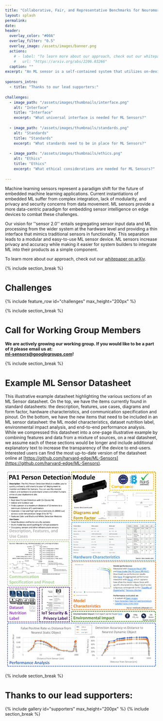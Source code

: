 ```yaml
---
title: "Collaborative, Fair, and Representative Benchmarks for Neuromorphic Computing"
layout: splash
permalink: 
date:
header:
  overlay_color: "#00A"
  overlay_filter: "0.5"
  overlay_image: /assets/images/banner.png
  actions:
    # - label: "To learn more about our approach, check out our whitepaper on arXiv"
    #   url: "https://arxiv.org/abs/2206.03266"
  caption: ""
excerpt: "An ML sensor is a self-contained system that utilizes on-device machine learning to extract useful information by observing some complex set of phenomena in the physical world and reports it through a simple interface to a wider system."

sponsors_intro: 
  - title: "Thanks to our lead supporters:"

challenges:
  - image_path: "/assets/images/thumbnails/interface.png"
    alt: "Interface"
    title: "Interface"
    excerpt: "What universal interface is needed for ML Sensors?"

  - image_path: "/assets/images/thumbnails/standards.png"
    alt: "Standards"
    title: "Standards"
    excerpt: "What standards need to be in place for ML Sensors?"

  - image_path: "/assets/images/thumbnails/ethics.png"
    alt: "Ethics"
    title: "Ethics"
    excerpt: "What ethical considerations are needed for ML Sensors?"

---
```


Machine learning sensors represent a paradigm shift for the future of embedded machine learning applications. Current instantiations of embedded ML suffer from complex integration, lack of modularity, and privacy and security concerns from data movement. ML sensors provide a more data-centric paradigm for embedding sensor intelligence on edge devices to combat these challenges.

Our vision for ''sensor 2.0'' entails segregating sensor input data and ML processing from the wider system at the hardware level and providing a thin interface that mimics traditional sensors in functionality. This separation leads to a modular and easy-to-use ML sensor device. ML sensors increase privacy and accuracy while making it easier for system builders to integrate ML into their products as a simple component.

To learn more about our approach, check out our [whitepaper on arXiv](https://arxiv.org/abs/2206.03266).

{% include section_break %}
# Challenges
{% include feature_row id="challenges" max_height="200px" %}

{% include section_break %}
# Call for Working Group Members
**We are actively growing our working group. If you would like to be a part of it please email us at:<br/>[ml-sensors@googlegroups.com](mailto:ml-sensors@googlegroups.com)!**


{% include section_break %}
# Example ML Sensor Datasheet

This illustrative example datasheet highlighting the various sections of an ML Sensor datasheet. On the top, we have the items currently found in standard datasheets: the description, features, use cases, diagrams and form factor, hardware characteristics, and communication specification and pinout. On the bottom, we have the new items that need to be included in an ML sensor datasheet: the ML model characteristics, dataset nutrition label, environmental impact analysis, and end-to-end performance analysis. While we compressed this datasheet into a one-page illustrative example by combining features and data from a mixture of sources, on a real datasheet, we assume each of these sections would be longer and include additional explanatory text to increase the transparency of the device to end-users. Interested users can find the most up-to-date version of the datasheet online at [https://github.com/harvard-edge/ML-Sensors](https://github.com/harvard-edge/ML-Sensors).

![Example ML Sensor Datasheet](/assets/images/example_datasheet.png)

{% include section_break %}
# Thanks to our lead supporters:
{% include gallery id="supporters" max_height="200px" %}
{% include section_break %}
